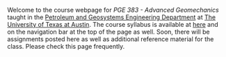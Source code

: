 <!--
.. title: Welcome!
.. slug: welcome
.. date: 2014-08-15 11:43:05 UTC-05:00
.. tags: 
.. link: 
.. description: 
.. type: text
-->

Welcome to the course webpage for *PGE 383 - Advanced Geomechanics* taught in the [Petroleum and Geosystems Engineering Department](https://www.pge.utexas.edu/) at [The University of Texas at Austin](https://www.utexas.edu).  The course syllabus is available at [here](/syllabus/) and on the navigation bar at the top of the page as well.  Soon, there will be assignments posted here as well as additional reference material for the class.  Please check this page frequently.
